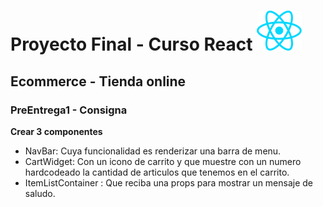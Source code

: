 # Proyecto Final - Curso React ![Logo de React](https://raw.githubusercontent.com/Ramizdo/PreEntrega1-Ramirez/main/src/assets/react.svg)

## Ecommerce - Tienda online

### PreEntrega1 - Consigna

**Crear 3 componentes**

- NavBar: Cuya funcionalidad es renderizar una barra de menu.
- CartWidget: Con un icono de carrito y que muestre con un numero hardcodeado la cantidad de articulos que tenemos en el carrito.
- ItemListContainer : Que reciba una props para mostrar un mensaje de saludo.
